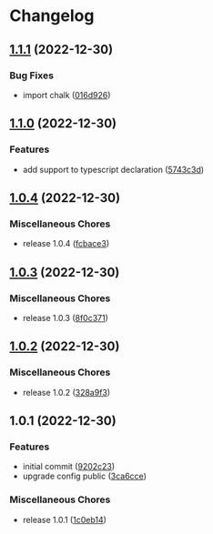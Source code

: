 # Changelog

## [1.1.1](https://github.com/JonDotsoy/docker-instance/compare/v1.1.0...v1.1.1) (2022-12-30)


### Bug Fixes

* import chalk ([016d926](https://github.com/JonDotsoy/docker-instance/commit/016d92650789ceb2e730aa028a4fd43aef29bf30))

## [1.1.0](https://github.com/JonDotsoy/docker-instance/compare/v1.0.4...v1.1.0) (2022-12-30)


### Features

* add support to typescript declaration ([5743c3d](https://github.com/JonDotsoy/docker-instance/commit/5743c3de22573bfec859d286e1bf79681de44a7c))

## [1.0.4](https://github.com/JonDotsoy/docker-instance/compare/v1.0.3...v1.0.4) (2022-12-30)


### Miscellaneous Chores

* release 1.0.4 ([fcbace3](https://github.com/JonDotsoy/docker-instance/commit/fcbace30bc5f9d106cf7bbfdb2d9ca876f13ec47))

## [1.0.3](https://github.com/JonDotsoy/docker-instance/compare/v1.0.2...v1.0.3) (2022-12-30)


### Miscellaneous Chores

* release 1.0.3 ([8f0c371](https://github.com/JonDotsoy/docker-instance/commit/8f0c371e0620843098c37c0aa87eb9ba738163c4))

## [1.0.2](https://github.com/JonDotsoy/docker-instance/compare/v1.0.1...v1.0.2) (2022-12-30)


### Miscellaneous Chores

* release 1.0.2 ([328a9f3](https://github.com/JonDotsoy/docker-instance/commit/328a9f3704c038739f5097d384e1f7de6d89e248))

## 1.0.1 (2022-12-30)


### Features

* initial commit ([9202c23](https://github.com/JonDotsoy/docker-instance/commit/9202c23913c9f397fd9695ec73ae0e2cc4fedb51))
* upgrade config public ([3ca6cce](https://github.com/JonDotsoy/docker-instance/commit/3ca6cce80afa3be6696bd14ad18061f99e39eacc))


### Miscellaneous Chores

* release 1.0.1 ([1c0eb14](https://github.com/JonDotsoy/docker-instance/commit/1c0eb14f1718f5b7734934325f13e38385ae0008))
